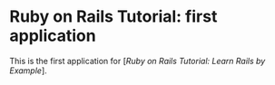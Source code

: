 # Ruby on Rails Tutorial: first application

This is the first application for [*Ruby on Rails Tutorial: Learn Rails by Example*].
